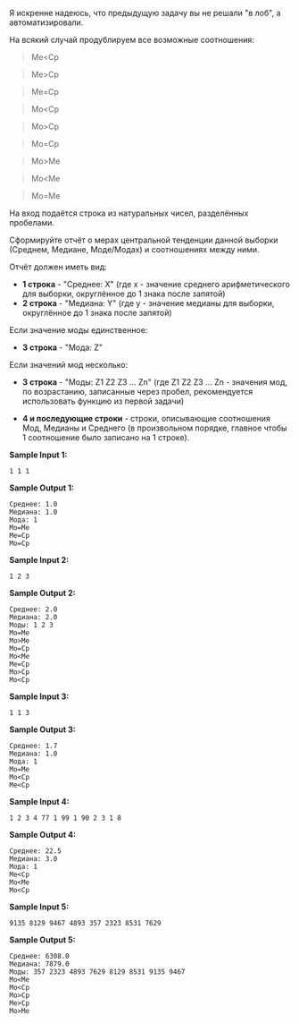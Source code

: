 Я искренне надеюсь, что предыдущую задачу вы не решали "в лоб", а автоматизировали.

На всякий случай продублируем все возможные соотношения:

>    Ме<Ср

>    Ме>Ср

>    Ме=Ср

>    Мо<Ср

>    Мо>Ср

>    Мо=Ср

>    Мо>Ме

>    Мо<Ме

>    Мо=Ме

На вход подаётся строка из натуральных чисел, разделённых пробелами.

Сформируйте отчёт о мерах центральной тенденции данной выборки (Среднем, Медиане, Моде/Модах) и соотношениях между ними.

Отчёт должен иметь вид:

-   **1 строка** - "Среднее: X" (где x - значение среднего арифметического для выборки, округлённое до 1 знака после запятой)
-   **2 строка** - "Медиана: Y" (где y - значение медианы для выборки, округлённое до 1 знака после запятой)



Если значение моды единственное:

-    **3 строка** - "Мода: Z"

Если значений мод несколько:

-    **3 строка** - "Моды: Z1 Z2 Z3 ... Zn" (где Z1 Z2 Z3 ... Zn - значения мод, по возрастанию, записанные через пробел, рекомендуется использовать функцию из первой задачи)



-    **4 и последующие строки** - строки, описывающие соотношения Мод, Медианы и Среднего (в произвольном порядке, главное чтобы 1 соотношение было записано на 1 строке).

**Sample Input 1:**

```commandline
1 1 1
```

**Sample Output 1:**

```commandline
Среднее: 1.0
Медиана: 1.0
Мода: 1
Мо=Ме
Ме=Ср
Мо=Ср
```

**Sample Input 2:**

```commandline
1 2 3
```

**Sample Output 2:**

```commandline
Среднее: 2.0
Медиана: 2.0
Моды: 1 2 3
Мо=Ме
Мо>Ме
Мо=Ср
Мо<Ме
Ме=Ср
Мо>Ср
Мо<Ср
```

**Sample Input 3:**

```commandline
1 1 3
```

**Sample Output 3:**

```commandline
Среднее: 1.7
Медиана: 1.0
Мода: 1
Мо=Ме
Мо<Ср
Ме<Ср
```

**Sample Input 4:**

```commandline
1 2 3 4 77 1 99 1 90 2 3 1 8
```

**Sample Output 4:**

```commandline
Среднее: 22.5
Медиана: 3.0
Мода: 1
Ме<Ср
Мо<Ме
Мо<Ср
```

**Sample Input 5:**

```commandline
9135 8129 9467 4893 357 2323 8531 7629
```

**Sample Output 5:**

```commandline
Среднее: 6308.0
Медиана: 7879.0
Моды: 357 2323 4893 7629 8129 8531 9135 9467
Мо<Ме
Мо<Ср
Мо>Ср
Ме>Ср
Мо>Ме
```
